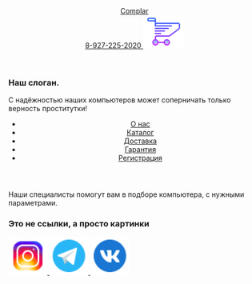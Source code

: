 <!DOCTYPE html>
<html lang="ru">
<head>
   <meta charset="UTF-8">
   <meta http-equiv="X-UA-Compatible" content="IE=edge">
   <meta name="viewport" content="width=device-width, initial-scale=1.0">
   <title>Self 1</title>
   <link rel="stylesheet" href="css/style.css">
   <link rel="stylesheet" href="css/media.css">
</head>
<body>
   <header class="header1">
      <div class="container">
         <div class="head center3">
            <div class="logo">
               <a href="index.html" class="logo_link text_head">
                  Complar
               </a>
            </div>
            <div class="head2 center1">
               <a href="tel:+79272252020" class="tel text_head">
                  8-927-225-2020
               </a>
               <a href="#" class="link_bask">
                  <img src="img/bask.png" alt="">
               </a>
            </div>
         </div>
      </div>
   </header>
   <div class="p1">
      <div class="container">
         <div class="page1 center31">
            <div class="page1_text">
               <h3 class="page1_title title">
                  Наш слоган.
               </h3>
               <p class="page1_text text">
                  С надёжностью наших компьютеров может соперничать только верность проститутки!
               </p>
            </div>
            <div class="page1_img page1"></div>
         </div>
      </div>
   </div>
   <header class="header2">
      <div class="container">
         <nav class="nav">
            <ul class="ul center3">
               <li class="li">
                  <a href="index2.html" class="nav_link">
                     О нас
                  </a>
               </li>
               <li class="li">
                  <a href="index3.html" class="nav_link">
                     Каталог
                  </a>
               </li>
               <li class="li">
                  <a href="index4.html" class="nav_link">
                     Доставка
                  </a>
               </li>
               <li class="li">
                  <a href="index6.html" class="nav_link">
                     Гарантия
                  </a>
               </li>
               <li class="li">
                  <a href="index5.html" class="nav_link">
                     Регистрация
                  </a>
               </li>
            </ul>
         </nav>
      </div>
   </header>
   <div class="p12">
      <div class="container">
         <div class="page12 center31">
            <div class="page12_img"></div>
            <div class="page12_text text">
               Наши специалисты помогут вам в подборе компьютера, с нужными параметрами.
            </div>
         </div>
      </div>
   </div>
   <footer class="footer">
      <h3 class="footer_title text center">
         Это не ссылки, а просто картинки
      </h3>
      <div class="footer_soc center2">
         <a href="#" class="footer_link">
            <img src="img/soc1.png" alt="">
         </a>
         <a href="#" class="footer_link">
            <img src="img/soc2.png" alt="">
         </a>
         <a href="#" class="footer_link">
            <img src="img/soc3.png" alt="">
         </a>
      </div>
   </footer>
</body>
</html>
